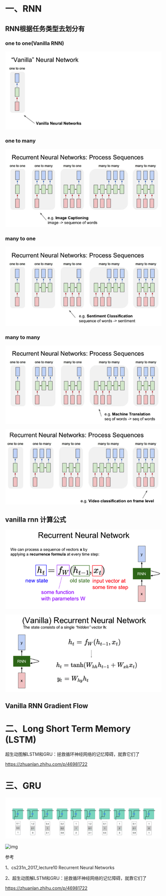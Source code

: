 # 一、RNN

## RNN根据任务类型去划分有

### one to one(Vanilla RNN)

![image-20190322181345419](./images/image-20190322181345419.png)

### one to many

![image-20190322181523377](./images/image-20190322181523377.png)

### many to one

![image-20190322181557029](./images/image-20190322181557029.png)

### many to many

![image-20190322181628641](./images/image-20190322181628641.png)

![image-20190322181716461](./images/image-20190322181716461.png)

## vanilla rnn 计算公式

![image-20190322182429222](./images/image-20190322182429222.png)

![image-20190322182714153](./images/image-20190322182714153.png)

## Vanilla RNN Gradient Flow



# 二、Long Short Term Memory (LSTM)

超生动图解LSTM和GRU：拯救循环神经网络的记忆障碍，就靠它们了

https://zhuanlan.zhihu.com/p/46981722

# 三、GRU











![img](./images/v2-838b5aeac6a58f3c478fbae62c049f84_b.gif)

![img](https://pic1.zhimg.com/v2-9701d76234ace3f429bd566bf47b10bc_b.gif)







参考

1、cs231n_2017_lecture10 Recurrent Neural Networks

2、超生动图解LSTM和GRU：拯救循环神经网络的记忆障碍，就靠它们了

https://zhuanlan.zhihu.com/p/46981722





